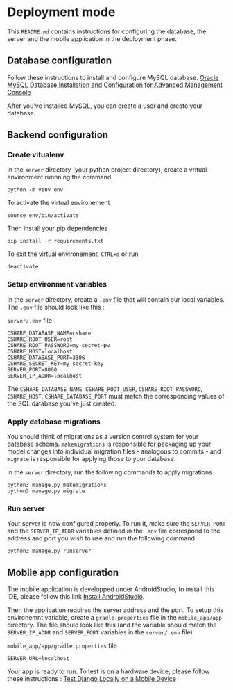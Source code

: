 # Deployment mode


This `README.md` contains instructions for configuring the database, the server and the mobile application in the deployment phase.


## Database configuration

Follow these instructions to install and configure MySQL database. [Oracle MySQL Database Installation and Configuration for Advanced Management Console](https://docs.oracle.com/javacomponents/advanced-management-console-2/install-guide/mysql-database-installation-and-configuration-advanced-management-console.htm#JSAMI122)

After you’ve installed MySQL, you can create a user and create your database.

## Backend configuration

### Create vitualenv

In the `server` directory (your python project directory), create a vritual environment runnning the command.
```
python -m venv env
```

To activate the virtual environement
```
source env/bin/activate
```

Then install your pip dependencies
```
pip install -r requirements.txt
```

To exit the virtual environement, `CTRL+d` or run
```
deactivate
```

### Setup environment variables

In the `server` directory, create a `.env` file that will contain our local variables. The `.env` file should look like this :

`server/.env` file

```
CSHARE_DATABASE_NAME=cshare
CSHARE_ROOT_USER=root
CSHARE_ROOT_PASSWORD=my-secret-pw
CSHARE_HOST=localhost
CSHARE_DATABASE_PORT=3306
CSHARE_SECRET_KEY=my-secret-key
SERVER_PORT=8000
SERVER_IP_ADDR=localhost
```

The `CSHARE_DATABASE_NAME`, `CSHARE_ROOT_USER`, `CSHARE_ROOT_PASSWORD`, `CSHARE_HOST`, `CSHARE_DATABASE_PORT` must match the corresponding values of the SQL database you've just created.

### Apply database migrations
You should think of migrations as a version control system for your database schema. `makemigrations` is responsible for packaging up your model changes into individual migration files - analogous to commits - and `migrate` is responsible for applying those to your database.

In the `server` directory, run the following commands to apply migrations
```
python3 manage.py makemigrations
python3 manage.py migrate
```

### Run server
Your server is now configured properly.
To run it, make sure the `SERVER_PORT` and the `SERVER_IP_ADDR` variables defined in the `.env` file correspond to the address and port you wish to use and run the following command
```
python3 manage.py runserver
```

## Mobile app configuration

The mobile application is developped under AndroidStudio, to install this IDE, please follow this link [Install AndroidStudio](https://developer.android.com/studio/install).

Then the application requires the server address and the port. To setup this environemnt variable, create a `gradle.properties` file in the `mobile_app/app` directory. The file should look like this (and the variable should match the `SERVER_IP_ADDR` and `SERVER_PORT` variables in the `server/.env` file)

`mobile_app/app/gradle.properties` file

```
SERVER_URL=localhost
``` 

Your app is ready to run. To test is on a hardware device, please follow these instructions : [Test Django Locally on a Mobile Device](http://davidwilson.me/2013/08/18/Testing-Django-on-mobile-device-locally.html?fbclid=IwAR3E7FDTZL7Gcxth4EYSdZ3UGUquUYkihi4xoTyUVFkEovmP4i1KLRkr7HA
)

